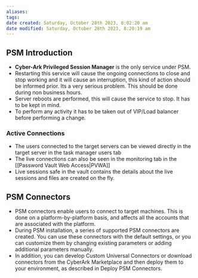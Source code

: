 ```yaml
---
aliases: 
tags: 
date created: Saturday, October 28th 2023, 8:02:20 am
date modified: Saturday, October 28th 2023, 8:20:19 am
---
```


## PSM Introduction

- **Cyber-Ark Privileged Session Manager** is the only service under PSM.  
- Restarting this service will cause the ongoing connections to close and stop working and it will cause an interruption, this kind of action should be informed prior. Its a very serious problem. This should be done during non business hours. 
- Server reboots are performed, this will cause the service to stop. It has to be kept in mind.
- To perform any activity it has to be taken out of VIP/Load balancer before performing a change.

### Active Connections

- The users connected to the target servers can be viewed directly in the target server in the task manager users tab  
- The live connections can also be seen in the monitoring tab in the [[Password Vault Web Access|PVWA]]
- Live sessions safe in the vault contains the details about the live sessions and files are created on the fly.

## PSM Connectors

- PSM connectors enable users to connect to target machines. This is done on a platform-by-platform basis, and affects all the accounts that are associated with the platform.  
- During PSM installation, a series of supported PSM connectors are created. You can use these connectors with the default settings, or you can customize them by changing existing parameters or adding additional parameters manually.  
- In addition, you can develop Custom Universal Connectors or download connectors from the CyberArk Marketplace and then deploy them to your environment, as described in Deploy PSM Connectors.